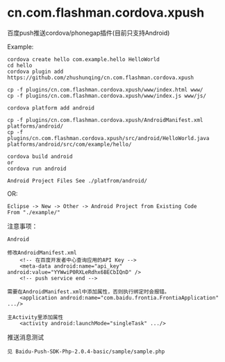cn.com.flashman.cordova.xpush
=============================

百度push推送cordova/phonegap插件(目前只支持Android)

Example:

	cordova create hello com.example.hello HelloWorld
	cd hello
	cordova plugin add https://github.com/zhushunqing/cn.com.flashman.cordova.xpush

	cp -f plugins/cn.com.flashman.cordova.xpush/www/index.html www/
	cp -f plugins/cn.com.flashman.cordova.xpush/www/index.js www/js/

	cordova platform add android

	cp -f plugins/cn.com.flashman.cordova.xpush/AndroidManifest.xml platforms/android/
	cp -f plugins/cn.com.flashman.cordova.xpush/src/android/HelloWorld.java platforms/android/src/com/example/hello/

	cordova build android
	or
	cordova run android

	Android Project Files See ./platfrom/android/

OR:

	Eclipse -> New -> Other -> Android Project from Existing Code
	From "./example/"


注意事项：

	Android

	修改AndroidManifest.xml
	    <!-- 在百度开发者中心查询应用的API Key -->
	    <meta-data android:name="api_key" android:value="YYWwiP0RXLeRdhx6BECbIQnD" />
	    <!-- push service end -->

	需要在AndroidManifest.xml中添加属性，否则执行绑定时会报错。
		<application android:name="com.baidu.frontia.FrontiaApplication" .../>

	主Activity里添加属性
		<activity android:launchMode="singleTask" .../>

推送消息测试

	见 Baidu-Push-SDK-Php-2.0.4-basic/sample/sample.php
